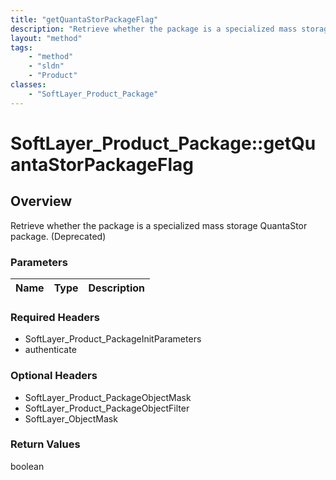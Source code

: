 ```yaml
---
title: "getQuantaStorPackageFlag"
description: "Retrieve whether the package is a specialized mass storage QuantaStor package. (Deprecated)"
layout: "method"
tags:
    - "method"
    - "sldn"
    - "Product"
classes:
    - "SoftLayer_Product_Package"
---
```

# SoftLayer_Product_Package::getQuantaStorPackageFlag
## Overview 
Retrieve whether the package is a specialized mass storage QuantaStor package. (Deprecated)

### Parameters 
|Name | Type | Description |
| --- | --- | --- |


### Required Headers
* SoftLayer_Product_PackageInitParameters
* authenticate

### Optional Headers
* SoftLayer_Product_PackageObjectMask
* SoftLayer_Product_PackageObjectFilter
* SoftLayer_ObjectMask

### Return Values
boolean
